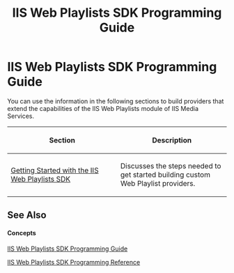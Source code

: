 ﻿---
title: IIS Web Playlists SDK Programming Guide
TOCTitle: Programming Guide
ms:assetid: 37b62f62-e32e-4927-af34-bd6c38a0e26a
ms:mtpsurl: https://msdn.microsoft.com/en-us/library/Dd146262(v=VS.90)
ms:contentKeyID: 19132333
ms.date: 05/02/2012
mtps_version: v=VS.90
---

# IIS Web Playlists SDK Programming Guide

You can use the information in the following sections to build providers that extend the capabilities of the IIS Web Playlists module of IIS Media Services.

<table>
<colgroup>
<col style="width: 50%" />
<col style="width: 50%" />
</colgroup>
<thead>
<tr class="header">
<th><p>Section</p></th>
<th><p>Description</p></th>
</tr>
</thead>
<tbody>
<tr class="odd">
<td><p><a href="getting-started-with-the-iis-web-playlists-sdk.md">Getting Started with the IIS Web Playlists SDK</a></p></td>
<td><p>Discusses the steps needed to get started building custom Web Playlist providers.</p></td>
</tr>
</tbody>
</table>


## See Also

#### Concepts

[IIS Web Playlists SDK Programming Guide](iis-web-playlists-sdk-programming-guide.md)

[IIS Web Playlists SDK Programming Reference](iis-web-playlists-sdk-programming-reference.md)

